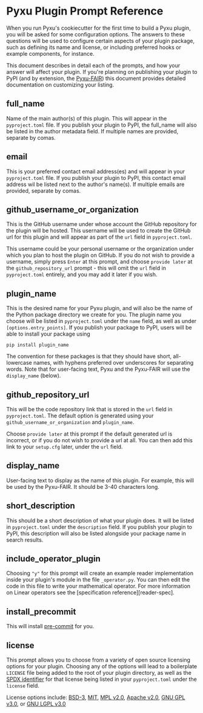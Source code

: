# Pyxu Plugin Prompt Reference

When you run Pyxu's cookiecutter for the first time to build a Pyxu plugin,
you will be asked for some configuration options. The answers to these questions
will be used to configure certain aspects of your plugin package, such as defining
its name and license, or including preferred hooks or example components, for instance.

This document describes in detail each of the prompts, and how your answer will affect
your plugin. If you're planning on publishing your plugin to PyPI (and by extension, the
[Pyxu-FAIR](https://pyxu-org.github.io/fair/index.html)) this document provides detailed documentation
on customizing your listing.

## full_name

Name of the main author(s) of this plugin. This will appear in the `pyproject.toml` file. If you
publish your plugin to PyPI, the full_name will also be listed in the author metadata field.
If multiple names are provided, separate by comas.

## email

This is your preferred contact email address(es) and will appear in your `pyproject.toml`
file. If you publish your plugin to PyPI, this contact email address wil be
listed next to the author's name(s).
If multiple emails are provided, separate by comas.

## github_username_or_organization

This is the GitHub username under whose account the GitHub repository for the
plugin will be hosted. This username will be used to create the GitHub url
for this plugin and will appear as part of the `url` field in `pyproject.toml`.

This username could be your personal username or the organization under which
you plan to host the plugin on GitHub. If you do not wish to provide a username,
simply press `Enter` at this prompt, and choose `provide later` at the
`github_repository_url` prompt - this will omit the `url` field in `pyproject.toml`
entirely, and you may add it later if you wish.

## plugin_name

This is the desired name for your Pyxu plugin, and will also be the name
of the Python package directory we create for you. The plugin name you choose
will be listed in `pyproject.toml` under the `name` field, as well as under
`[options.entry_points]`. If you publish your package to PyPI, users will be able
to install your package using

```
pip install plugin_name
```

The convention for these packages is that they should have short, all-lowercase
names, with hyphens preferred over underscores for separating words. Note that
for user-facing text, Pyxu and the Pyxu-FAIR will use the `display_name` (below).

## github_repository_url

This will be the code repository link that is stored in the `url` field in
`pyproject.toml`. The default option is generated using your `github_username_or_organization` and `plugin_name`.

Choose `provide later` at this prompt if the default generated url is incorrect,
or if you do not wish to provide a url at all. You can then add this link to your
`setup.cfg` later, under the `url` field.

## display_name

User-facing text to display as the name of this plugin. For example, this will be
used by the Pyxu-FAIR. It should be 3-40 characters long. 

## short_description

This should be a short description of what your plugin does. It will be listed
in `pyproject.toml` under the `description` field. If you publish your plugin to PyPI,
this description will also be listed alongside your package name in search results.

## include_operator_plugin

Choosing `"y"` for this prompt will create an example reader implementation
inside your plugin's module in the file `_operator.py`. You can then edit the code in this
file to write your mathematical operator. For more information on Linear operators see the
[specification reference][reader-spec].

## install_precommit

This will install [pre-commit](https://pre-commit.com) for you. 

## license

This prompt allows you to choose from a variety of open source licensing options
for your plugin. Choosing any of the options will lead to a boilerplate `LICENSE`
file being added to the root of your plugin directory, as well as the [SPDX identifier](https://spdx.org/licenses/)
for that license being listed in your `pyproject.toml` under the `license` field.

License options include: [BSD-3], [MIT], [MPL v2.0], [Apache v2.0], [GNU GPL v3.0], or [GNU LGPL v3.0]

[glob pattern]: https://en.wikipedia.org/wiki/Glob_(programming)
[mit]: http://opensource.org/licenses/MIT
[mpl v2.0]: https://www.mozilla.org/media/MPL/2.0/index.txt
[bsd-3]: http://opensource.org/licenses/BSD-3-Clause
[gnu gpl v3.0]: http://www.gnu.org/licenses/gpl-3.0.txt
[gnu lgpl v3.0]: http://www.gnu.org/licenses/lgpl-3.0.txt
[apache v2.0]: http://www.apache.org/licenses/LICENSE-2.0

